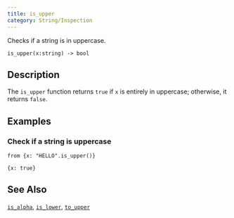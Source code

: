 ```yaml
---
title: is_upper
category: String/Inspection
---
```


Checks if a string is in uppercase.

```tql
is_upper(x:string) -> bool
```

## Description

The `is_upper` function returns `true` if `x` is entirely in uppercase; otherwise, it returns `false`.

## Examples

### Check if a string is uppercase

```tql
from {x: "HELLO".is_upper()}
```

```tql
{x: true}
```

## See Also

[`is_alpha`](/reference/functions/is_alpha),
[`is_lower`](/reference/functions/is_lower),
[`to_upper`](/reference/functions/to_upper)
